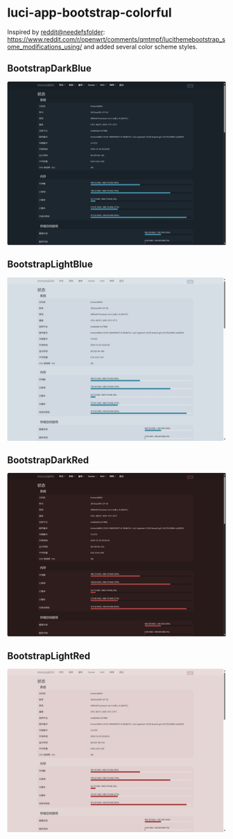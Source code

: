# luci-app-bootstrap-colorful
Inspired by [reddit@needefsfolder](https://www.reddit.com/user/needefsfolder/):  
https://www.reddit.com/r/openwrt/comments/qmtmpf/lucithemebootstrap_some_modifications_using/ and added several color scheme styles.

## BootstrapDarkBlue
![darkblue](imgs/darkblue.png)
## BootstrapLightBlue
![darkblue](imgs/lightblue.png)
## BootstrapDarkRed
![darkblue](imgs/darkred.png)
## BootstrapLightRed
![darkblue](imgs/lightred.png)
